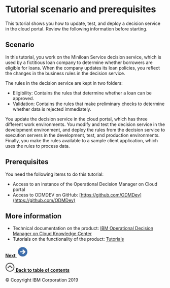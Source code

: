 # Tutorial scenario and prerequisites

This tutorial shows you how to update, test, and deploy a decision service in the cloud portal. Review the following information before starting.

## Scenario

In this tutorial, you work on the Miniloan Service decision service, which is used by a fictitious loan company to determine whether borrowers are eligible for loans. When the company updates its loan policies, you reflect the changes in the business rules in the decision service.

The rules in the decision service are kept in two folders:

-   Eligibility: Contains the rules that determine whether a loan can be approved.
-   Validation: Contains the rules that make preliminary checks to determine whether data is rejected immediately.

You update the decision service in the cloud portal, which has three different work environments. You modify and test the decision service in the development environment, and deploy the rules from the decision service to execution servers in the development, test, and production environments. Finally, you make the rules available to a sample client application, which uses the rules to process data.

## Prerequisites

You need the following items to do this tutorial:

-   Access to an instance of the Operational Decision Manager on Cloud portal
-   Access to ODMDEV on GitHub: [https://github.com/ODMDev](https://github.com/ODMDev)

## More information

-   Technical documentation on the product: [IBM Operational Decision Manager on Cloud Knowledge Center](https://www.ibm.com/support/knowledgecenter/SS7J8H/welcome/kc_welcome_cloud.html)
-   Tutorials on the functionality of the product: [Tutorials](https://www.ibm.com/support/knowledgecenter/SS7J8H/com.ibm.odm.cloud.tutorial/topics/con_tutorials_intro.html)

[**Next** ![""](../tut_cloud_getstart_ghimages/next.jpg)](../tut_cloud_getstart_ghtopics/tut_cloud_getstart_prep_lsn.md)

[![""](../tut_cloud_getstart_ghimages/home.jpg) **Back to table of contents**](../README.md)

© Copyright IBM Corporation 2019

